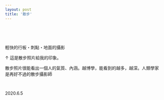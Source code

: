 ```yaml
---
layout: post
title: '散步'
---
```



  
&nbsp;

&nbsp;

輕快的行板・刺點・地面的攝影

↑ 這是散步照片給我的印象。

散步照片很能看出一個人的氣質、內涵。越博學，能看到的越多，越深。人類學家是再好不過的散步攝影師

&nbsp;

2020.6.5